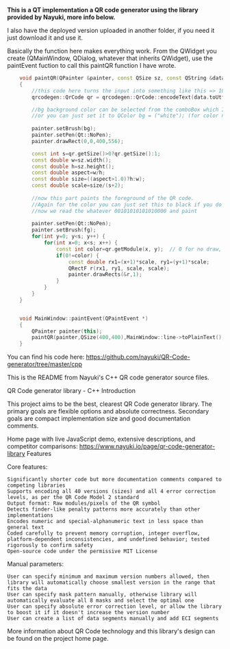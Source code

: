 **This is a QT implementation a QR code generator using the library provided by Nayuki, more info below.**

I also have the deployed version uploaded in another folder, if you need it just download it and use it. 

Basically the function here makes everything work.
From the QWidget you create (QMainWindow, QDialog, whatever that inherits QWidget), 
use the paintEvent fuction to call this paintQR function I have wrote.
```c++
    void paintQR(QPainter &painter, const QSize sz, const QString &data, QColor bg, QColor fg)
    {
        //this code here turns the input into something like this => 1001010101010100000011110010
        qrcodegen::QrCode qr = qrcodegen::QrCode::encodeText(data.toUtf8().constData(), qrcodegen::QrCode::Ecc::LOW);

        //bg background color can be selected from the comboBox which I added to this project
        //or you can just set it to QColor bg = ("white"); (for color names check here : https://www.w3.org/TR/SVG11/types.html#ColorKeywords)
        
        painter.setBrush(bg);     
        painter.setPen(Qt::NoPen);
        painter.drawRect(0,0,400,556);

        const int s=qr.getSize()>0?qr.getSize():1;
        const double w=sz.width();
        const double h=sz.height();
        const double aspect=w/h;
        const double size=((aspect>1.0)?h:w);
        const double scale=size/(s+2);
        
        //now this part paints the foreground of the QR code.
        //Again for the color you can just set this to black if you do not wish to add color changing functions to your build.
        //now we read the whatever 00101010101010000 and paint
        
        painter.setPen(Qt::NoPen);
        painter.setBrush(fg);
        for(int y=0; y<s; y++) {
            for(int x=0; x<s; x++) {
                const int color=qr.getModule(x, y);  // 0 for no draw, 1 for draw
                if(0!=color) {
                    const double rx1=(x+1)*scale, ry1=(y+1)*scale;
                    QRectF r(rx1, ry1, scale, scale);
                    painter.drawRects(&r,1);
                }
            }
        }
    }


    void MainWindow::paintEvent(QPaintEvent *)
    {
        QPainter painter(this);
        paintQR(painter,QSize(400,400),MainWindow::line->toPlainText(),bgColor->currentText(), fgColor->currentText());
    }
```






You can find his code here: 
https://github.com/nayuki/QR-Code-generator/tree/master/cpp


This is the README from Nayuki's C++ QR code generator source files.

QR Code generator library - C++
Introduction

This project aims to be the best, clearest QR Code generator library. The primary goals are flexible options and absolute correctness. Secondary goals are compact implementation size and good documentation comments.

Home page with live JavaScript demo, extensive descriptions, and competitor comparisons: https://www.nayuki.io/page/qr-code-generator-library
Features

Core features:

    Significantly shorter code but more documentation comments compared to competing libraries
    Supports encoding all 40 versions (sizes) and all 4 error correction levels, as per the QR Code Model 2 standard
    Output format: Raw modules/pixels of the QR symbol
    Detects finder-like penalty patterns more accurately than other implementations
    Encodes numeric and special-alphanumeric text in less space than general text
    Coded carefully to prevent memory corruption, integer overflow, platform-dependent inconsistencies, and undefined behavior; tested rigorously to confirm safety
    Open-source code under the permissive MIT License

Manual parameters:

    User can specify minimum and maximum version numbers allowed, then library will automatically choose smallest version in the range that fits the data
    User can specify mask pattern manually, otherwise library will automatically evaluate all 8 masks and select the optimal one
    User can specify absolute error correction level, or allow the library to boost it if it doesn't increase the version number
    User can create a list of data segments manually and add ECI segments

More information about QR Code technology and this library's design can be found on the project home page.
